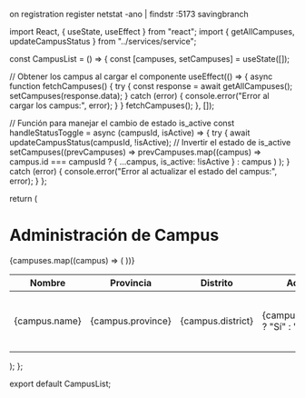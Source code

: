 on registration register
netstat -ano | findstr :5173
savingbranch











import React, { useState, useEffect } from "react";
import { getAllCampuses, updateCampusStatus } from "../services/service";

const CampusList = () => {
  const [campuses, setCampuses] = useState([]);

  // Obtener los campus al cargar el componente
  useEffect(() => {
    async function fetchCampuses() {
      try {
        const response = await getAllCampuses();
        setCampuses(response.data);
      } catch (error) {
        console.error("Error al cargar los campus:", error);
      }
    }
    fetchCampuses();
  }, []);

  // Función para manejar el cambio de estado is_active
  const handleStatusToggle = async (campusId, isActive) => {
    try {
      await updateCampusStatus(campusId, !isActive); // Invertir el estado de is_active
      setCampuses((prevCampuses) =>
        prevCampuses.map((campus) =>
          campus.id === campusId ? { ...campus, is_active: !isActive } : campus
        )
      );
    } catch (error) {
      console.error("Error al actualizar el estado del campus:", error);
    }
  };

  return (
    <div>
      <h1>Administración de Campus</h1>
      <table>
        <thead>
          <tr>
            <th>Nombre</th>
            <th>Provincia</th>
            <th>Distrito</th>
            <th>Activo</th>
            <th>Acciones</th>
          </tr>
        </thead>
        <tbody>
          {campuses.map((campus) => (
            <tr key={campus.id}>
              <td>{campus.name}</td>
              <td>{campus.province}</td>
              <td>{campus.district}</td>
              <td>{campus.is_active ? "Sí" : "No"}</td>
              <td>
                <button
                  onClick={() => handleStatusToggle(campus.id, campus.is_active)}
                >
                  {campus.is_active ? "Desactivar" : "Activar"}
                </button>
              </td>
            </tr>
          ))}
        </tbody>
      </table>
    </div>
  );
};

export default CampusList;
